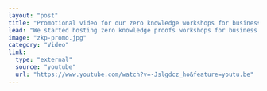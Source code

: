 ```yaml
---
layout: "post"
title: "Promotional video for our zero knowledge workshops for business"
lead: "We started hosting zero knowledge proofs workshops for business. Contact us for more information."
image: "zkp-promo.jpg"
category: "Video"
link:
  type: "external"
  source: "youtube"
  url: "https://www.youtube.com/watch?v=-Jslgdcz_ho&feature=youtu.be"
---
```

